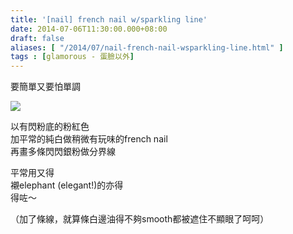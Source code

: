 ```yaml
---
title: '[nail] french nail w/sparkling line'
date: 2014-07-06T11:30:00.000+08:00
draft: false
aliases: [ "/2014/07/nail-french-nail-wsparkling-line.html" ]
tags : [glamorous - 蛋臉以外]
---
```


要簡單又要怕單調  

![](/images/frenchnailsparkling.jpg)

以有閃粉底的粉紅色  
加平常的純白做稍微有玩味的french nail  
再畫多條閃閃銀粉做分界線  
  
平常用又得  
襯elephant (elegant!)的亦得  
得咗～  
  
（加了條線，就算條白邊油得不夠smooth都被遮住不顯眼了呵呵）
